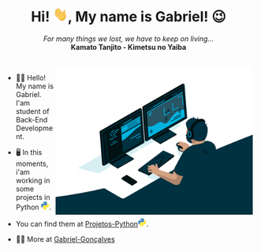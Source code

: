 <h1 align="center">
    Hi! <img src="hi.gif" height="30px" width="30px" alt="GIF">, My name is Gabriel! 😉
</h1>
<p align="center">
    <i>For many things we lost, we have to keep on living...</i>
    <br>
    <b>Kamato Tanjito - Kimetsu no Yaiba</b>
</p>
<br>
<img align="right" width="400px" alt="GIF" src="Coding%20Work.gif">

- 🧑‍💻 Hello! My name is Gabriel. I'am student of Back-End Development.

- 🖥️ In this moments, i'am working in some projects in Python <img width="17px" src="python.png">.

- You can find them at [Projetos-Python](https://github.com/GabrielSombra2234/Projetos-Python-3)<img width="17px" src="python.png">.

- 🧑‍💻 More at [Gabriel-Gonçalves](https://linktr.ee/gabrgoncalves)
